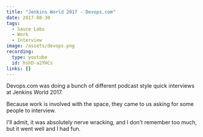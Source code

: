 ```yaml
---
title: "Jenkins World 2017 - Devops.com"
date: 2017-08-30
tags:
  - Sauce Labs
  - Work
  - Interview
image: /assets/devops.png
recording:
  type: youtube
  id: hshD-a2YHCs
links: []
---
```


Devops.com was doing a bunch of different podcast style quick interviews at Jenkins World 2017.

Because work is involved with the space, they came to us asking for some people to interview.

I'll admit, it was absolutely nerve wracking, and I don't remember too much, but it went well and I had fun.

